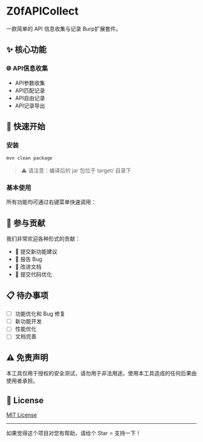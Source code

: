 # Z0fAPICollect

一款简单的 API 信息收集与记录 Burp扩展套件。

## ✨ 核心功能

### 🌐 API信息收集

- API参数收集
- API匹配记录
- API自由记录
- API记录导出

## 🚀 快速开始

### 安装

```bash
mvn clean package
```

> ⚠️ 请注意：编译后的 jar 包位于 target/ 目录下

### 基本使用

所有功能均可通过右键菜单快速调用：

## 🤝 参与贡献

我们非常欢迎各种形式的贡献：

- 🎨 提交新功能建议
- 🐛 报告 Bug
- 📝 改进文档
- 🔧 提交代码优化

## 📋 待办事项

- [ ] 功能优化和 Bug 修复
- [ ] 新功能开发
- [ ] 性能优化
- [ ] 文档完善

## ⚠️ 免责声明

本工具仅用于授权的安全测试，请勿用于非法用途。使用本工具造成的任何后果由使用者承担。

## 📄 License

[MIT License](LICENSE)

---
如果觉得这个项目对您有帮助，请给个 Star ⭐️ 支持一下！